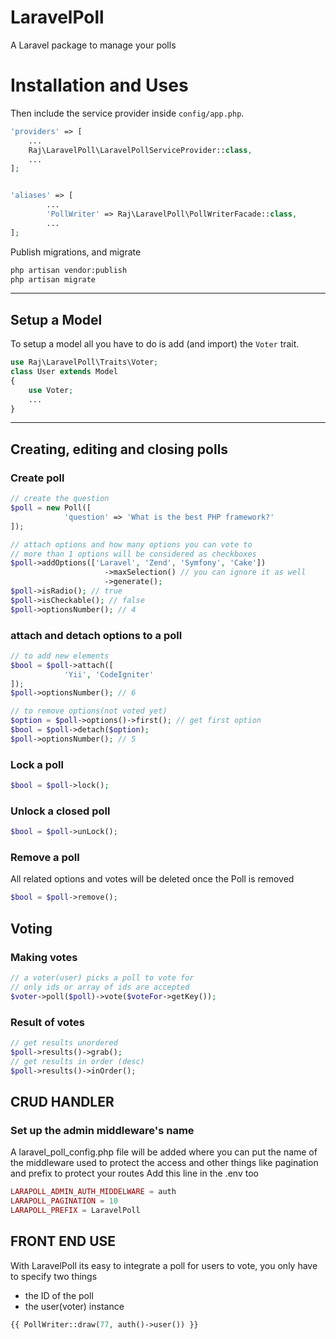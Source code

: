 # LaravelPoll
A Laravel package to manage your polls

# Installation and Uses
Then include the service provider inside `config/app.php`.

```php
'providers' => [
    ...
    Raj\LaravelPoll\LaravelPollServiceProvider::class,
    ...
];


'aliases' => [
        ...
        'PollWriter' => Raj\LaravelPoll\PollWriterFacade::class,
        ...
];
```


Publish migrations, and migrate

```bash
php artisan vendor:publish
php artisan migrate
```

___

## Setup a Model

To setup a model all you have to do is add (and import) the `Voter` trait.

```php
use Raj\LaravelPoll\Traits\Voter;
class User extends Model
{
    use Voter;
    ...
}
```

___

## Creating, editing and closing polls

### Create poll
```php
// create the question
$poll = new Poll([
            'question' => 'What is the best PHP framework?'
]); 

// attach options and how many options you can vote to
// more than 1 options will be considered as checkboxes
$poll->addOptions(['Laravel', 'Zend', 'Symfony', 'Cake'])
                     ->maxSelection() // you can ignore it as well
                     ->generate();
$poll->isRadio(); // true
$poll->isCheckable(); // false
$poll->optionsNumber(); // 4
```
### attach and detach options to a poll
```php
// to add new elements 
$bool = $poll->attach([
            'Yii', 'CodeIgniter'
]);
$poll->optionsNumber(); // 6

// to remove options(not voted yet)
$option = $poll->options()->first(); // get first option
$bool = $poll->detach($option); 
$poll->optionsNumber(); // 5
```
### Lock a poll
```php
$bool = $poll->lock();
```
### Unlock a closed poll
```php
$bool = $poll->unLock();
```
### Remove a poll
All related options and votes will be deleted once the Poll is removed
```php
$bool = $poll->remove();
```
## Voting

### Making votes
```php
// a voter(user) picks a poll to vote for
// only ids or array of ids are accepted
$voter->poll($poll)->vote($voteFor->getKey());
```
### Result of votes
```php
// get results unordered
$poll->results()->grab();
// get results in order (desc)
$poll->results()->inOrder();
```

## CRUD HANDLER
### Set up the admin middleware's name
A laravel_poll_config.php file will be added where you can put the name of the middleware used to protect the access and other things like pagination and prefix to protect your routes
Add this line in the .env too

```php
LARAPOLL_ADMIN_AUTH_MIDDELWARE = auth
LARAPOLL_PAGINATION = 10
LARAPOLL_PREFIX = LaravelPoll
```

## FRONT END USE
With LaravelPoll its easy to integrate a poll for users to vote, you only have to specify two things
- the ID of the poll 
- the user(voter) instance

```php
{{ PollWriter::draw(77, auth()->user()) }}
```


